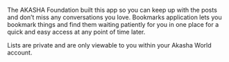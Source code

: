 The AKASHA Foundation built this app so you can keep up with the posts and don’t miss any conversations you love. Bookmarks application lets you bookmark things and find them waiting patiently for you in one place for a quick and easy access at any point of time later. 

Lists are private and are only viewable to you within your Akasha World account.
